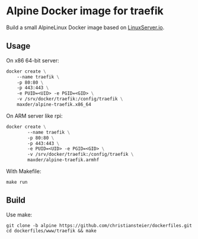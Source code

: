 # Alpine Docker image for traefik

Build a small AlpineLinux Docker image based on [LinuxServer.io](https://github.com/linuxserver). 

## Usage

On x86 64-bit server:
```dockerfile
docker create \
	--name traefik \
	-p 80:80 \
	-p 443:443 \
	-e PUID=<UID> -e PGID=<GID> \
	-v /srv/docker/traefik:/config/traefik \
	maxder/alpine-traefik.x86_64
```

On ARM server like rpi:
```dockerfile
docker create \
        --name traefik \
        -p 80:80 \
        -p 443:443 \
        -e PUID=<UID> -e PGID=<GID> \
        -v /srv/docker/traefik:/config/traefik \
        maxder/alpine-traefik.armhf
```

With Makefile:
```
make run
```

## Build

Use make:

```
git clone -b alpine https://github.com/christiansteier/dockerfiles.git
cd dockerfiles/www/traefik && make 
```

